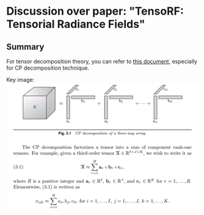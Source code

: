 # Discussion over paper: "TensoRF: Tensorial Radiance Fields"

## Summary

For tensor decomposition theory, you can refer to [this document](https://www.kolda.net/publication/TensorReview.pdf), especially for CP decomposition technique.

Key image:
<img src="./imgs/tensoRF_1.jpg"></img>